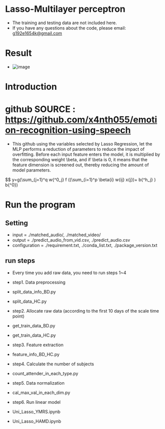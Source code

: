 # Lasso-Multilayer perceptron
- The training and testing data are not included here.
- If you have any questions about the code, please email: g192e1654k@gmail.com

# Result
- ![image](https://github.com/Evanston0624/Lasso-MLP/edit/main/text/result/SER.png)

# Introduction
# github SOURCE : https://github.com/x4nth055/emotion-recognition-using-speech

- This github using the variables selected by Lasso Regression, let the MLP performs a reduction of parameters to reduce the impact of overfitting. Before each input feature enters the model, it is multiplied by the corresponding weight \beta, and if \beta is 0, it means that the feature dimension is screened out, thereby reducing the amount of model parameters.

$$ y=g(\sum_{j=1}^q w{^0_j} f ((\sum_{i=1}^p \beta{i} w{ij} x{j})+ b{^h_j} ) b{^0})


# Run the program

## Setting
- input = ./matched_audio/, ./matched_video/
- output = ./predict_audio_from_vid.csv, ./predict_audio.csv
- configuration = ./requirement.txt, ./conda_list.txt, ./package_version.txt

## run steps
- Every time you add raw data, you need to run steps 1~4
- step1. Data preprocessing
-  split_data_info_BD.py
-  split_data_HC.py

- step2. Allocate raw data (according to the first 10 days of the scale time point)
-  get_train_data_BD.py
-  get_train_data_HC.py

- step3. Feature extraction
-  feature_info_BD_HC.py

- step4. Calculate the number of subjects
-  count_attender_in_each_type.py

- step5. Data normalization
-  cal_max_val_in_each_dim.py

- step6. Run linear model
-  Uni_Lasso_YMRS.ipynb 
-  Uni_Lasso_HAMD.ipynb